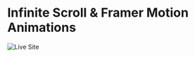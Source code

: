 # Infinite Scroll & Framer Motion Animations

![Live Site](https://anime-scroll-three.vercel.app/)



